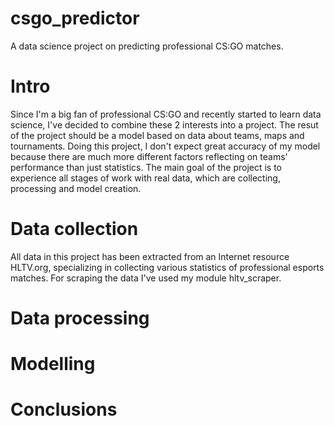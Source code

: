 # csgo_predictor
A data science project on predicting professional CS:GO matches.
# Intro
Since I'm a big fan of professional CS:GO and recently started to learn data science, I've decided to combine these 2 interests into a project. The resut of the project should be a model based on data about teams, maps and tournaments. Doing this project, I don't expect great accuracy of my model because there are much more different factors reflecting on teams' performance than just statistics. The main goal of the project is to experience all stages of work with real data, which are collecting, processing and model creation.  
# Data collection
All data in this project has been extracted from an Internet resource HLTV.org, specializing in collecting various statistics of professional esports matches. For scraping the data I've used my module hltv_scraper.
# Data processing
# Modelling
# Conclusions
